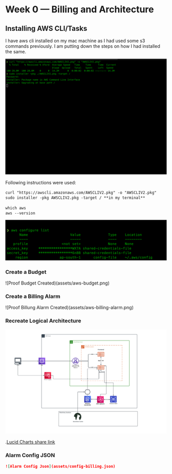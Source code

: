 # Week 0 — Billing and Architecture

## Installing AWS CLI/Tasks

I have aws cli installed on my mac machine as I had used some s3 commands previously. I am putting down the steps on how I had installed the same.

![Installing AWS CLI On MACOS](assets/aws-cli.png)

Following instructions were used:

```
curl "https://awscli.amazonaws.com/AWSCLIV2.pkg" -o "AWSCLIV2.pkg"
sudo installer -pkg AWSCLIV2.pkg -target / **in my terminal**

which aws
aws --version
```

![Proof AWS CLI Is Working](assets/aws-cli-proof.png)


### Create a Budget

![Proof Budget Created)(assets/aws-budget.png)

### Create a Billing Alarm

![Proof Billung Alarm Created)(assets/aws-billing-alarm.png)

### Recreate Logical Architecture

![Cruddur Logical Design](assets/Logical-architecture-diagram.png)

.[Lucid Charts share link](https://lucid.app/lucidchart/a2fa5a9f-39a5-4c47-9bdc-524975e14550/edit?viewport_loc=-1311%2C-1287%2C3891%2C2018%2C0_0&invitationId=inv_21a5a132-2167-4dc3-9e70-e05edf1eeb87)


### Alarm Config JSON

```json
![Alarm Config Json](assets/config-billing.json)



